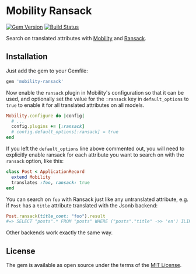 Mobility Ransack
================

[![Gem Version](https://badge.fury.io/rb/mobility-ransack.svg)][gem]
[![Build Status](https://travis-ci.org/shioyama/mobility-ransack.svg?branch=master)][travis]

[gem]: https://rubygems.org/gems/friendly_id-mobility
[travis]: https://travis-ci.org/shioyama/friendly_id-mobility

Search on translated attributes with
[Mobility](https://github.com/shioyama/mobility) and
[Ransack](https://github.com/activerecord-hackery/ransack).

## Installation

Just add the gem to your Gemfile:

```ruby
gem 'mobility-ransack'
```

Now enable the `ransack` plugin in Mobility's configuration so that it can be
used, and optionally set the value for the `:ransack` key in `default_options`
to `true` to enable it for all translated attributes on all models.

```ruby
Mobility.configure do |config|
  # ...
  config.plugins += [:ransack]
  # config.default_options[:ransack] = true
end
```

If you left the `default_options` line above commented out, you will need to
explicitly enable ransack for each attribute you want to search on with the
`ransack` option, like this:

```ruby
class Post < ApplicationRecord
  extend Mobility
  translates :foo, ransack: true
end
```

You can search on `foo` with Ransack just like any untranslated attribute, e.g.
if `Post` has a `title` attribute translated with the Jsonb backend:

```ruby
Post.ransack(title_cont: "foo").result
#=> SELECT "posts".* FROM "posts" WHERE ("posts"."title" ->> 'en') ILIKE '%foo%'
```

Other backends work exactly the same way.

## License

The gem is available as open source under the terms of the [MIT License](https://opensource.org/licenses/MIT).
